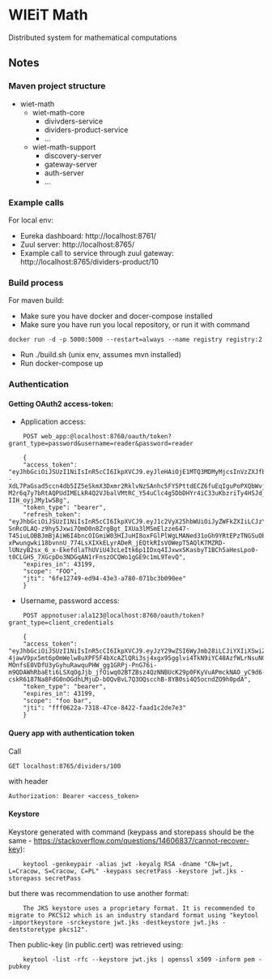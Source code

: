 # WIEiT Math

Distributed system for mathematical computations

## Notes

### Maven project structure

* wiet-math
    * wiet-math-core
        * divivders-service
        * dividers-product-service
        * ...
    * wiet-math-support
        * discovery-server
        * gateway-server
        * auth-server
        * ...

### Example calls

For local env:
* Eureka dashboard: http://localhost:8761/
* Zuul server: http://localhost:8765/
* Example call to service through zuul gateway: http://localhost:8765/dividers-product/10

### Build process
For maven build: 
* Make sure you have docker and docer-compose installed
* Make sure you have run you local repository, or run it with command 

```
docker run -d -p 5000:5000 --restart=always --name registry registry:2
```

* Run ./build.sh (unix env, assumes mvn installed)
* Run docker-compose up

### Authentication

#### Getting OAuth2 access-token:

* Application access:

```
    POST web_app:@localhost:8760/oauth/token?grant_type=password&username=reader&password=reader
```

```
    {
    "access_token": "eyJhbGciOiJSUzI1NiIsInR5cCI6IkpXVCJ9.eyJleHAiOjE1MTQ3MDMyMjcsInVzZXJfbmFtZSI6InJlYWRlciIsImF1dGhvcml0aWVzIjpbIkZPT19SRUFEIl0sImp0aSI6IjZmZTEyNzQ5LWVkOTQtNDNlMy1hNzgwLTA3MWJjM2IwOTBlZSIsImNsaWVudF9pZCI6IndlYl9hcHAiLCJzY29wZSI6WyJGT08iXX0.skXX23--XdL7PaGsad5ccn4db5IZ5eSkmX3Dxmr2RklvNzSAnhc5FY5PttdECZ6fuEqIguPoPXQbWvjbdWH0XqSG79XUlaI8g9PaVvQliTgoCv9zDELzbbcxvAJmYxovaDKH2Z8HQkdOcdMYLxnDwR2cdTm9Ns4yH3aNSVC0vb7D1XfikUDbPQxj04laMBedCF0w9RBKsfNqoL-M2r6q7y7bRtAQPUdIMELkR4Q2VJbalVMtRC_Y54uClc4g5DbDHYr4iC33uKbzriTy4HSJd_MDghcMmnvvZHfdGao8zidAxTcyXQuNaIzLap3365SiKmxjm7-IIH_oyjJMy1wSBg",
    "token_type": "bearer",
    "refresh_token": "eyJhbGciOiJSUzI1NiIsInR5cCI6IkpXVCJ9.eyJ1c2VyX25hbWUiOiJyZWFkZXIiLCJzY29wZSI6WyJGT08iXSwiYXRpIjoiNmZlMTI3NDktZWQ5NC00M2UzLWE3ODAtMDcxYmMzYjA5MGVlIiwiZXhwIjoxNTE3MjUyMDI3LCJhdXRob3JpdGllcyI6WyJGT09fUkVBRCJdLCJqdGkiOiIwNmVlNDRlYi0xYjYwLTQ0ODgtYjBlMy02NWNlNjczNmE5MTkiLCJjbGllbnRfaWQiOiJ3ZWJfYXBwIn0.LTFHCs6NqH6c3mFe-SnRcOLAQ-z9hy5Jxwi7QmO0n8ZrgBgt_IXUa3lMSmElzze647-T45iuLOBBJmBjAiW6I4bncOIGmiW03HIJuHI8oxFGlPlWgLMANed31oGh9YRtEPzTNGSuObau9QkoJVbTHCa9pUggPK2eKocg4-xPwungwki18bvnnU_774LsXIXkELyrADeR_jEQtkRIsVOWepT5AQlK7MZRD-lUNzyB2sx_6_x-EkefdlaThUViU43cLeItk6p1IDxq4IJxwxSKasbyT1BCh5aHesLpo0-t0CLGH5_7XGcpDo3NDGqAN1rFnszOCQWo1gGE9c1mL9TevQ",
    "expires_in": 43199,
    "scope": "FOO",
    "jti": "6fe12749-ed94-43e3-a780-071bc3b090ee"
	}
```

* Username, password access:
```
	POST appnotuser:ala123@localhost:8760/oauth/token?grant_type=client_credentials
```

```
	{
    "access_token": "eyJhbGciOiJSUzI1NiIsInR5cCI6IkpXVCJ9.eyJzY29wZSI6WyJmb28iLCJiYXIiXSwiZXhwIjoxNTE0NzAzMzM5LCJhdXRob3JpdGllcyI6WyJhdXRob3JpdHkxIiwiYXV0aG9yaXR5MiJdLCJqdGkiOiJmZmYwNjIyYS03MzE4LTQ3Y2UtODQyMi1mYWFkMWMyZGU3ZTMiLCJjbGllbnRfaWQiOiJhcHBub3R1c2VyIn0.NJotYqU4dsLxVvasasp_PZO7rMj16ywCmX1_Ahl3Sl2Pcotu83nnwbsQE5oB4RcNW_UxeM7WshyQce-4jawV9px5mt6p0mWelw8uXPF5F4bXcAZlQRi3sj4xgx95gglvi4TkN9iYC48AzfWLrNsuNGAMSX_OuOFolNeC-MOnfsE0VDfU3yGyhuRawquPHW_gg1GRPj-PnG76i-m9QDAWhRbaEti6LSXqOgJjb_jfOiwq02BTZBsz4QzNNBUcK29p0FKyVuAPmckNAO_yC9d6-cskR6187Na8FdG0nOGdhLMjuD-bOQvBvL7Q3OQscchB-8YB0si4Q5ocndZO9h0pdA",
    "token_type": "bearer",
    "expires_in": 43199,
    "scope": "foo bar",
    "jti": "fff0622a-7318-47ce-8422-faad1c2de7e3"
	}
```
#### Query app with authentication token

Call

    GET localhost:8765/dividers/100

with header

    Authorization: Bearer <access_token>

#### Keystore

Keystore generated with command (keypass and storepass should be the same - https://stackoverflow.com/questions/14606837/cannot-recover-key):

```
    keytool -genkeypair -alias jwt -keyalg RSA -dname "CN=jwt, L=Cracow, S=Cracow, C=PL" -keypass secretPass -keystore jwt.jks -storepass secretPass
 ```

 but there was recommendation to use another format:

```
    The JKS keystore uses a proprietary format. It is recommended to migrate to PKCS12 which is an industry standard format using "keytool -importkeystore -srckeystore jwt.jks -destkeystore jwt.jks -deststoretype pkcs12".
```

Then public-key (in public.cert) was retrieved using: 

```
    keytool -list -rfc --keystore jwt.jks | openssl x509 -inform pem -pubkey 
```